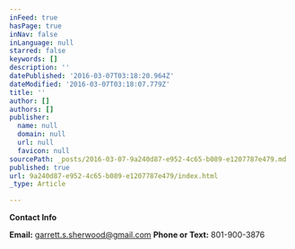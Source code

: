 ```yaml
---
inFeed: true
hasPage: true
inNav: false
inLanguage: null
starred: false
keywords: []
description: ''
datePublished: '2016-03-07T03:18:20.964Z'
dateModified: '2016-03-07T03:18:07.779Z'
title: ''
author: []
authors: []
publisher:
  name: null
  domain: null
  url: null
  favicon: null
sourcePath: _posts/2016-03-07-9a240d87-e952-4c65-b089-e1207787e479.md
published: true
url: 9a240d87-e952-4c65-b089-e1207787e479/index.html
_type: Article

---
```

**Contact Info**

**Email:** garrett.s.sherwood@gmail.com  **Phone or Text:** 801-900-3876